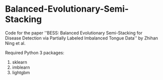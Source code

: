 # Balanced-Evolutionary-Semi-Stacking

Code for the paper ''BESS: Balanced Evolutionary Semi-Stacking for Disease Detection via Partially Labeled Imbalanced Tongue Data'' by Zhihan Ning et al.

Required Python 3 packages: 
1. sklearn
2. imblearn
3. lightgbm
